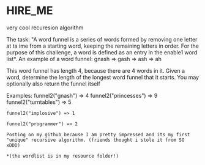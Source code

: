 # HIRE_ME
very cool recuresion algorithm


The task:
  "A word funnel is a series of words formed by removing one letter at ta ime from a starting word,
  keeping the remaining letters in order. For the purpose of this challenge, a word is defined as an entry in
  the enable1 word list*. An example of a word funnel:
    gnash => gash => ash => ah
   
   This word funnel has length 4, because there are 4 words in it. Given a word, determine the length of the longest
   word funnel that it starts. You may optionally also return the funnel itself
   
   Examples:
    funnel2("gnash") => 4
    funnel2("princesses") => 9
        funnel2("turntables") => 5

    funnel2("implosive") => 1

    funnel2("programmer") => 2
    
    Posting on my github because I am pretty impressed and its my first "unique" recursive algorithm. (friends thought i stole it from SO xDDD)
    
    *(the wordlist is in my resource folder!)
    
